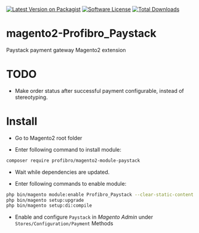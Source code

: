 [![Latest Version on Packagist][ico-version]][link-packagist]
[![Software License][ico-license]](LICENSE)
[![Total Downloads][ico-downloads]][link-downloads]

magento2-Profibro_Paystack
======================

Paystack payment gateway Magento2 extension

TODO
====

* Make order status after successful payment configurable, instead of stereotyping.


Install
=======

* Go to Magento2 root folder

* Enter following command to install module:

```bash
composer require profibro/magento2-module-paystack
```

* Wait while dependencies are updated.

* Enter following commands to enable module:

```bash
php bin/magento module:enable Profibro_Paystack --clear-static-content
php bin/magento setup:upgrade
php bin/magento setup:di:compile
```

* Enable and configure `Paystack` in *Magento Admin* under `Stores/Configuration/Payment` Methods

[ico-version]: https://img.shields.io/packagist/v/profibro/magento2-module-paystack.svg?style=flat-square
[ico-license]: https://img.shields.io/badge/license-MIT-brightgreen.svg?style=flat-square
[ico-downloads]: https://img.shields.io/packagist/dt/profibro/magento2-module-paystack.svg?style=flat-square

[link-packagist]: https://packagist.org/packages/profibro/magento2-module-paystack
[link-downloads]: https://packagist.org/packages/profibro/magento2-module-paystack

